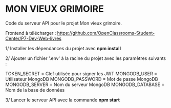 # MON VIEUX GRIMOIRE

Code du serveur API pour le projet Mon vieux grimoire.

Frontend à télécharger : 
https://github.com/OpenClassrooms-Student-Center/P7-Dev-Web-livres


1/ Installer les dépendances du projet avec **npm install**

2/ Ajouter un fichier '.env' à la racine du projet avec les paramètres suivants : 

TOKEN_SECRET = Clef utilisée pour signer les JWT
MONGODB_USER = Utilisateur MongoDB
MONGODB_PASSWORD = Mot de passe MongoDB
MONGODB_SERVER = Nom du serveur MongoDB
MONGODB_DATABASE = Nom de la base de données

3/ Lancer le serveur API avec la commande **npm start**